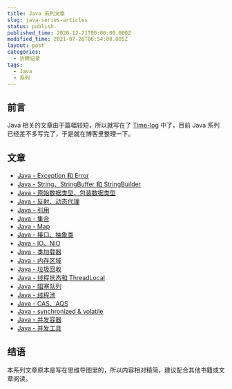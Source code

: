 ```yaml
---
title: Java 系列文章
slug: java-series-articles
status: publish
published_time: 2020-12-21T00:00:00.000Z
modified_time: 2021-07-28T06:54:00.805Z
layout: post
categories:
  - 折腾记录
tags:
  - Java
  - 系列
---
```


## 前言

Java 相关的文章由于篇幅较短，所以就写在了 [Time-log](https://log.ixk.me/) 中了，目前 Java 系列已经差不多写完了，于是就在博客里整理一下。

## 文章

- [Java - Exception 和 Error](https://log.ixk.me/java/exception-error.html)
- [Java - String、StringBuffer 和 StringBuilder](https://log.ixk.me/java/string-stringbuffer-stringbuilder.html)
- [Java - 原始数据类型、包装数据类型](https://log.ixk.me/java/primitivetype-wraptype.html)
- [Java - 反射、动态代理](https://log.ixk.me/java/reflection-proxy.html)
- [Java - 引用](https://log.ixk.me/java/reference.html)
- [Java - 集合](https://log.ixk.me/java/collection.html)
- [Java - Map](https://log.ixk.me/java/map.html)
- [Java - 接口、抽象类](https://log.ixk.me/java/interface-abstractclass.html)
- [Java - IO、NIO](https://log.ixk.me/java/io-nio.html)
- [Java - 类加载器](https://log.ixk.me/java/classloader.html)
- [Java - 内存区域](https://log.ixk.me/java/memoryarea.html)
- [Java - 垃圾回收](https://log.ixk.me/java/garbagecollection.html)
- [Java - 线程状态和 ThreadLocal](https://log.ixk.me/java/threadstate-threadlocal.html)
- [Java - 阻塞队列](https://log.ixk.me/java/blockingqueue.html)
- [Java - 线程池](https://log.ixk.me/java/threadpool.html)
- [Java - CAS、AQS](https://log.ixk.me/java/cas-aqs.html)
- [Java - synchronized & volatile](https://log.ixk.me/java/synchronized-volatile.html)
- [Java - 并发容器](https://log.ixk.me/java/concurrentcontainer.html)
- [Java - 并发工具](https://log.ixk.me/java/concurrenttools.html)

## 结语

本系列文章原本是写在思维导图里的，所以内容相对精简，建议配合其他书籍或文章阅读。
